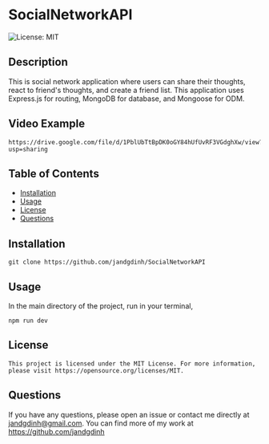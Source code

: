 # SocialNetworkAPI

  ![License: MIT](https://img.shields.io/badge/License-MIT-yellow.svg)

  ## Description
  This is social network application where users can share their thoughts, react to friend's thoughts, and create a friend list. This application uses Express.js for routing, MongoDB for database, and Mongoose for ODM.

  ## Video Example
    https://drive.google.com/file/d/1PblUbTtBpDK0oGY84hUfUvRF3VGdghXw/view?usp=sharing


  ## Table of Contents
  - [Installation](#installation)
  - [Usage](#usage)
  - [License](#license)
  - [Questions](#questions)


  ## Installation
    git clone https://github.com/jandgdinh/SocialNetworkAPI

  ## Usage
  In the main directory of the project, run in your terminal,

    npm run dev

  ## License

    This project is licensed under the MIT License. For more information, please visit https://opensource.org/licenses/MIT.


  ## Questions
  If you have any questions, please open an issue or contact me directly at jandgdinh@gmail.com. You can find more of my work at https://github.com/jandgdinh